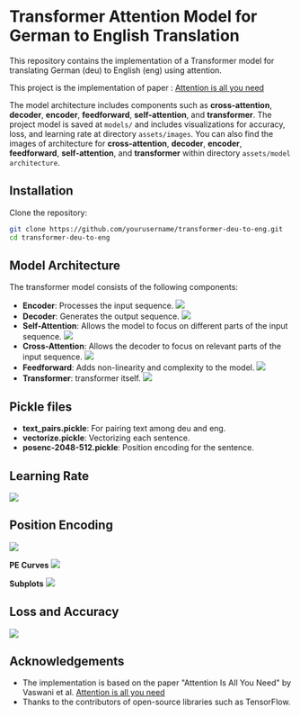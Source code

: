# Transformer Attention Model for German to English Translation

This repository contains the implementation of a Transformer model for translating German (deu) to English (eng) using attention. 

This project is the implementation of paper : [Attention is all you need](https://arxiv.org/abs/1706.03762)

The model architecture includes components such as **cross-attention**, **decoder**, **encoder**, **feedforward**, **self-attention**, and **transformer**. 
The project model is saved at `models/` and includes visualizations for accuracy, loss, and learning rate at directory `assets/images`.
You can also find the images of architecture for **cross-attention**, **decoder**, **encoder**, **feedforward**, **self-attention**, and **transformer** within directory `assets/model architecture`.

## Installation

Clone the repository:
   ```bash
   git clone https://github.com/yourusername/transformer-deu-to-eng.git
   cd transformer-deu-to-eng
   ```

## Model Architecture
The transformer model consists of the following components:

- **Encoder**: Processes the input sequence.
![](https://github.com/kanish-h-h/Transformer-due-eng/blob/main/assets/model%20architecture/encoder.png)
- **Decoder**: Generates the output sequence.
![](https://github.com/kanish-h-h/Transformer-due-eng/blob/main/assets/model%20architecture/decoder.png)
- **Self-Attention**: Allows the model to focus on different parts of the input sequence.
![](https://github.com/kanish-h-h/Transformer-due-eng/blob/main/assets/model%20architecture/self-attention.png)
- **Cross-Attention**: Allows the decoder to focus on relevant parts of the input sequence.
![](https://github.com/kanish-h-h/Transformer-due-eng/blob/main/assets/model%20architecture/cross-attention.png)
- **Feedforward**: Adds non-linearity and complexity to the model.
![](https://github.com/kanish-h-h/Transformer-due-eng/blob/main/assets/model%20architecture/feedforward.png)
- **Transformer**: transformer itself.
![](https://github.com/kanish-h-h/Transformer-due-eng/blob/main/assets/model%20architecture/transformer.png)

## Pickle files

- **text_pairs.pickle**: For pairing text among deu and eng. 
- **vectorize.pickle**: Vectorizing each sentence.
- **posenc-2048-512.pickle**: Position encoding for the sentence.

## Learning Rate
![](https://github.com/kanish-h-h/Transformer-due-eng/blob/main/assets/images/Learning%20Rate.png)

## Position Encoding
![](https://github.com/kanish-h-h/Transformer-due-eng/blob/main/assets/images/model%20architecture/Positional%20Encoding.png)

**PE Curves**
![](https://github.com/kanish-h-h/Transformer-due-eng/blob/main/assets/images/model%20architecture/Positional%20Encoding%20Curves.png)

**Subplots**
![](https://github.com/kanish-h-h/Transformer-due-eng/blob/main/assets/images/model%20architecture/Positional%20Encoding%20subplots.png)

## Loss and Accuracy
![](https://github.com/kanish-h-h/Transformer-due-eng/blob/main/assets/images/model%20architecture/Loss%20and%20Accuracy.png)

## Acknowledgements

- The implementation is based on the paper "Attention Is All You Need" by Vaswani et al. [Attention is all you need](https://arxiv.org/abs/1706.03762)
- Thanks to the contributors of open-source libraries such as TensorFlow. 
